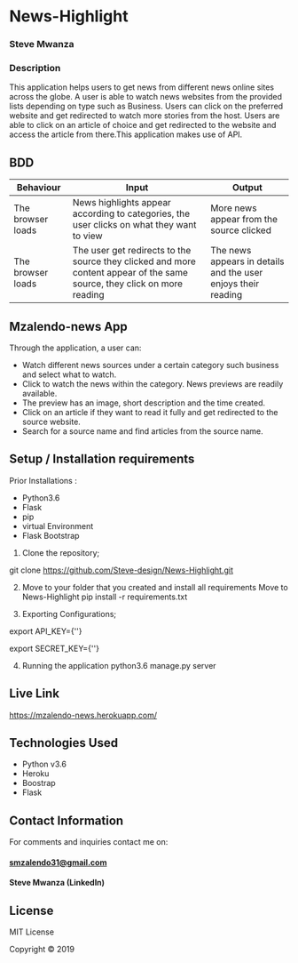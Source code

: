# News-Highlight

### Steve Mwanza

### Description

This application helps users to get news from different news online sites across the globe. A user is able to watch news websites from the provided lists depending on type such as Business. Users can click on the preferred website and get redirected to watch more stories from the host. Users are able to click on an article of choice and get redirected to the website and access the article from there.This application makes use of API.

## BDD
| Behaviour        | Input          | Output  |
|--------------- | ---------------- | ------------------ |
| The browser loads| News highlights appear according to categories, the user clicks on what they want to view| More news appear from the source clicked |
| The browser loads | The user get redirects to the source they clicked and more content appear of the same source, they click on more reading | The news appears in details and the user enjoys their reading |

## Mzalendo-news App

Through the application, a user can:

* Watch different news sources under a certain category such business and select what to watch.
* Click to watch the news within the category. News previews are readily available.
* The preview has an image, short description and the time created.
* Click on an article if they want to read it fully and get redirected to the source website.
* Search for a source name and find articles from the source name. 

## Setup / Installation requirements

Prior Installations :
* Python3.6
* Flask
* pip
* virtual Environment
* Flask Bootstrap


1. Clone the repository;

git clone https://github.com/Steve-design/News-Highlight.git

2. Move to your folder that you created and install all requirements
Move to News-Highlight
pip install -r requirements.txt

3. Exporting Configurations; 

export API_KEY={'<YOUR API_KEY HERE>'}
   
export SECRET_KEY={'<YOUR SECRET_KEY HERE>'}

4. Running the application
python3.6 manage.py server

## Live Link
   https://mzalendo-news.herokuapp.com/

   ## Technologies Used
* Python v3.6
* Heroku
* Boostrap
* Flask




## Contact Information

For comments and inquiries contact me on:

####  smzalendo31@gmail.com
####  Steve Mwanza (LinkedIn)



## License
MIT License

Copyright &copy; 2019 


